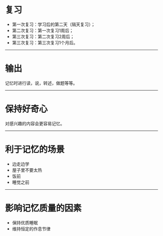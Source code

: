 # 复习

- 第一次复习：学习后的第二天（隔天复习）；
- 第二次复习：第一次复习1周后；
- 第三次复习：第二次复习2周后；
- 第三次复习：第三次复习1个月后。

---
# 输出

记忆时进行读，说，转述，做题等等。

---
# 保持好奇心

对感兴趣的内容会更容易记忆。

---
# 利于记忆的场景

- 边走边学
- 屋子里不要太热
- 饭前
- 睡觉之前

---
# 影响记忆质量的因素

- 保持优质睡眠
- 维持恒定的作息节律